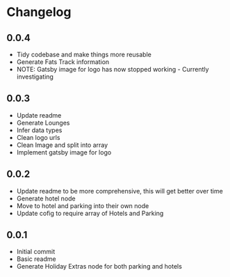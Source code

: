 # Changelog

## 0.0.4

- Tidy codebase and make things more reusable
- Generate Fats Track information
- NOTE: Gatsby image for logo has now stopped working - Currently investigating

## 0.0.3

- Update readme
- Generate Lounges
- Infer data types
- Clean logo urls
- Clean Image and split into array
- Implement gatsby image for logo

## 0.0.2

- Update readme to be more comprehensive, this will get better over time
- Generate hotel node
- Move to hotel and parking into their own node
- Update cofig to require array of Hotels and Parking

## 0.0.1

- Initial commit
- Basic readme
- Generate Holiday Extras node for both parking and hotels
